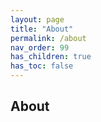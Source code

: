 ```yaml
---
layout: page
title: "About"
permalink: /about
nav_order: 99
has_children: true
has_toc: false
---
```


## About